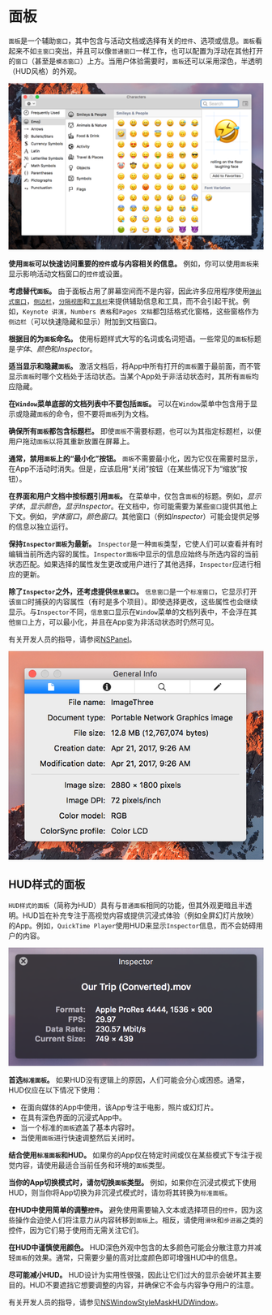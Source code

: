 # 面板

`面板`是一个辅助`窗口`，其中包含与活动文档或选择有关的`控件`、选项或信息。`面板`看起来不如`主窗口`突出，并且可以像`普通窗口`一样工作，也可以配置为浮动在其他打开的`窗口`（甚至是`模态窗口`）上方。当用户体验需要时，`面板`还可以采用深色，半透明（HUD风格）的外观。

![](./Panels_Panel_2x.png)

**使用`面板`可以快速访问重要的`控件`或与内容相关的信息。** 例如，你可以使用`面板`来显示影响活动文档窗口的`控件`或设置。

**考虑替代`面板`。** 由于面板占用了屏幕空间而不是内容，因此许多应用程序使用[`弹出式窗口`]()，[`侧边栏`]()，[`分隔视图`]()和[`工具栏`]()来提供辅助信息和工具，而不会引起干扰。例如，`Keynote 讲演`，`Numbers 表格`和`Pages 文稿`都包括格式化窗格，这些窗格作为`侧边栏`（可以快速隐藏和显示）附加到文档窗口。

**根据目的为`面板`命名。** 使用标题样式大写的名词或名词短语。一些常见的`面板`标题是*字体*、*颜色*和*Inspector*。

**适当显示和隐藏`面板`。** 激活文档后，将App中所有打开的`面板`置于最前面，而不管显示`面板`时哪个文档处于活动状态。当某个App处于非活动状态时，其所有`面板`均应隐藏。

**在`Window`菜单底部的文档列表中不要包括`面板`。** 可以在`Window`菜单中包含用于显示或隐藏`面板`的命令，但不要将`面板`列为文档。

**确保所有`面板`都包含标题栏。** 即使`面板`不需要标题，也可以为其指定标题栏，以便用户拖动`面板`以将其重新放置在屏幕上。

**通常，禁用`面板`上的“最小化”按钮。** `面板`不需要最小化，因为它仅在需要时显示，在App不活动时消失。但是，应该启用“关闭”按钮（在某些情况下为“缩放”按钮）。

**在界面和用户文档中按标题引用`面板`。** 在菜单中，仅包含`面板`的标题。例如，*显示字体*，*显示颜色*，*显示Inspector*。在文档中，你可能需要为某些`窗口`提供其他上下文。例如，*字体窗口*，*颜色窗口*。其他窗口（例如*Inspector*）可能会提供足够的信息以独立运行。

**保持`Inspector面板`为最新。** `Inspector`是一种`面板`类型，它使人们可以查看并有时编辑当前所选内容的属性。`Inspector面板`中显示的信息应始终与所选内容的当前状态匹配。如果选择的属性发生更改或用户进行了其他选择，`Inspector`应进行相应的更新。

**除了`Inspector`之外，还考虑提供`信息窗口`。** `信息窗口`是一个`标准窗口`，它显示打开该`窗口`时捕获的内容属性（有时是多个项目）。即使选择更改，这些属性也会继续显示。与`Inspector`不同，`信息窗口`显示在`Window`菜单的文档列表中，不会浮在其他`窗口`上方，可以最小化，并且在App变为非活动状态时仍然可见。

有关开发人员的指导，请参阅[NSPanel]()。

![](./Panels_Inspector_2x.png)

## HUD样式的面板

`HUD样式的面板`（简称为HUD）具有与`普通面板`相同的功能，但其外观更暗且半透明。HUD旨在补充专注于高视觉内容或提供沉浸式体验（例如全屏幻灯片放映）的App。例如，`QuickTime Player`使用HUD来显示`Inspector`信息，而不会妨碍用户的内容。

![](./Panels_Hud_2x.png)

**首选`标准面板`。** 如果HUD没有逻辑上的原因，人们可能会分心或困惑。通常，HUD仅应在以下情况下使用：

* 在面向媒体的App中使用，该App专注于电影，照片或幻灯片。
* 在具有深色界面的沉浸式App中。
* 当一个标准的`面板`遮盖了基本内容时。
* 当使用`面板`进行快速调整然后关闭时。

**结合使用`标准面板`和HUD。** 如果你的App仅在特定时间或仅在某些模式下专注于视觉内容，请使用最适合当前任务和环境的`面板`类型。

**当你的App切换模式时，请勿切换`面板`类型。** 例如，如果你在沉浸式模式下使用HUD，则当你将App切换为非沉浸式模式时，请勿将其转换为`标准面板`。

**在HUD中使用简单的调整`控件`。** 避免使用需要输入文本或选择项目的`控件`，因为这些操作会迫使人们将注意力从内容转移到`面板`上。相反，请使用`滑块`和`步进器`之类的控件，因为它们易于使用而无需关注它们。

**在HUD中谨慎使用颜色。** HUD深色外观中包含的太多颜色可能会分散注意力并减轻`面板`的效果。通常，只需要少量的高对比度颜色即可增强HUD中的信息。

**尽可能减小HUD。** HUD设计为实用性很强，因此让它们过大的显示会破坏其主要目的。HUD不要遮挡它想要调整的内容，并确保它不会与内容争夺用户的注意。

有关开发人员的指导，请参见[NSWindowStyleMaskHUDWindow]()。